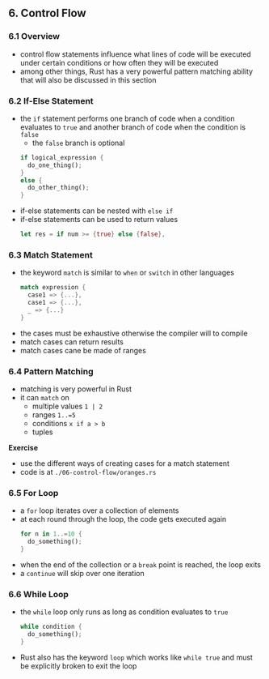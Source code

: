 ## 6. Control Flow

### 6.1 Overview
* control flow statements influence what lines of code will be executed under certain conditions or how often they will be executed
* among other things, Rust has a very powerful pattern matching ability that will also be discussed in this section 

### 6.2 If-Else Statement
* the `if` statement performs one branch of code when a condition evaluates to `true` and another branch of code when the condition is `false`
  * the `false` branch is optional
  ```Rust
  if logical_expression {
    do_one_thing();
  }
  else {
    do_other_thing();
  }
  ```
* if-else statements can be nested with `else if`
* if-else statements can be used to return values
  ```Rust
  let res = if num >= {true} else {false},
  ```

### 6.3 Match Statement
* the keyword `match` is similar to `when` or `switch` in other languages
  ```Rust
  match expression {
    case1 => {...},
    case1 => {...},
    _ => {...}
  }
  ```
* the cases must be exhaustive otherwise the compiler will to compile
* match cases can return results
* match cases cane be made of ranges

### 6.4 Pattern Matching

* matching is very powerful in Rust
* it can `match` on
  * multiple values `1 | 2`
  * ranges `1..=5`
  * conditions `x if a > b`
  * tuples

__Exercise__
* use the different ways of creating cases for a match statement
* code is at `./06-control-flow/oranges.rs` 

### 6.5 For Loop
* a `for` loop iterates over a collection of elements
* at each round through the loop, the code gets executed again
  ```Rust
  for n in 1..=10 {
    do_something();
  }
  ```
* when the end of the collection or a `break` point is reached, the loop exits
* a `continue` will skip over one iteration

### 6.6 While Loop
* the `while` loop only runs as long as condition evaluates to `true` 
  ```Rust
  while condition {
    do_something();
  }
  ```
* Rust also has the keyword `loop` which works like `while true` and must be explicitly broken to exit the loop 
